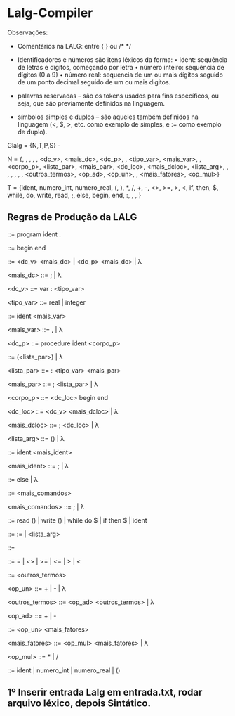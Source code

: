 # Lalg-Compiler

Observações:
- Comentários na LALG: entre { } ou /* */

- Identificadores e números são itens léxicos da forma:
• ident: sequência de letras e dígitos, começando por letra
• número inteiro: sequência de dígitos (0 a 9)
• número real: sequencia de um ou mais dígitos seguido de um ponto
decimal seguido de um ou mais digitos.

- palavras reservadas – são os tokens usados para fins específicos, ou seja, que são
previamente definidos na linguagem.

- símbolos simples e duplos – são aqueles também definidos na linguagem (<, $, >, etc.
como exemplo de simples, e := como exemplo de duplo).

 Glalg = {N,T,P,S} -
 
N = {<programa>, <corpo>, <dc>, <comando>, <comandos>, <dc_v>, <mais_dc>,
<dc_p>, <variaveis>, <tipo_var>, <mais_var>, <parametros>, <corpo_p>,
<lista_par>, <mais_par>, <dc_loc>, <mais_dcloc>, <lista_arg>, <argumentos>,
<pfalsa>, <condicao>, <expressao>, <relacao>, <termo>, <outros_termos>,
<op_ad>, <op_un>, <fator>, <mais_fatores>, <op_mul>}
 
T = {ident, numero_int, numero_real, (, ), *, /, +, -, <>, >=, >, <, if, then, $, while, do,
write, read, ;, else, begin, end, :, , , }

## Regras de Produção da LALG
<programa> ::= program ident <corpo> .
 
<corpo> ::= <dc> begin <comandos> end
 
<dc> ::= <dc_v> <mais_dc> | <dc_p> <mais_dc> | λ

<mais_dc> ::= ; <dc> | λ

<dc_v> ::= var <variaveis> : <tipo_var>

<tipo_var> ::= real | integer

<variaveis> ::= ident <mais_var>

<mais_var> ::= , <variaveis> | λ

<dc_p> ::= procedure ident <parametros> <corpo_p>

<parametros> ::= (<lista_par>) | λ

<lista_par> ::= <variaveis> : <tipo_var> <mais_par>

<mais_par> ::= ; <lista_par> | λ

<corpo_p> ::= <dc_loc> begin <comandos> end

<dc_loc> ::= <dc_v> <mais_dcloc> | λ

<mais_dcloc> ::= ; <dc_loc> | λ

<lista_arg> ::= (<argumentos>) | λ

<argumentos> ::= ident <mais_ident>

<mais_ident> ::= ; <argumentos> | λ

<pfalsa> ::= else <comandos> | λ

<comandos> ::= <comando> <mais_comandos>

<mais_comandos> ::= ; <comandos> | λ

<comando> ::= read (<variaveis>) |
write (<variaveis>) |
while <condicao> do <comandos> $ |
if <condicao> then <comandos> <pfalsa> $ |
 ident <restoIdent>

<restoIdent> ::= := <expressao> | <lista_arg>

<condicao> ::= <expressao> <relacao> <expressao>

<relacao> ::= = | <> | >= | <= | > | <

<expressao> ::= <termo> <outros_termos>

<op_un> ::= + | - | λ

<outros_termos> ::= <op_ad> <termo> <outros_termos> | λ

<op_ad> ::= + | -

<termo> ::= <op_un> <fator> <mais_fatores>

<mais_fatores> ::= <op_mul> <fator> <mais_fatores> | λ

<op_mul> ::= * | /

<fator> ::= ident | numero_int | numero_real | (<expressao>)


## 1º Inserir entrada Lalg em entrada.txt, rodar arquivo léxico, depois Sintático.
